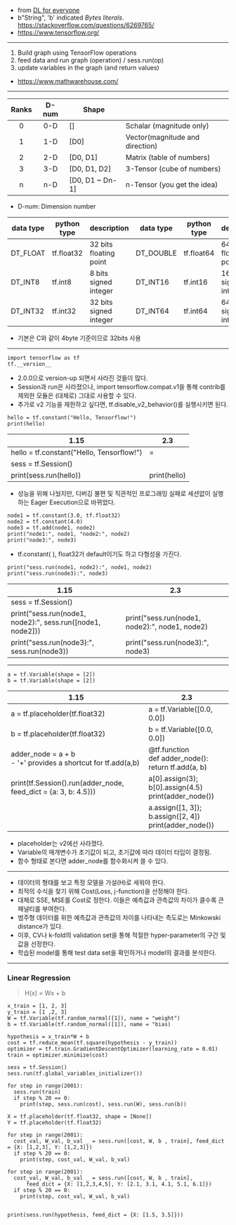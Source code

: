 - from [DL for everyone](https://github.com/Myul23/summary/DL%20for%20everyone.md)
- b"String", 'b' indicated _Bytes literals_. <https://stackoverflow.com/questions/6269765/>
- <https://www.tensorflow.org/>

---

1. Build graph using TensorFlow operations
2. feed data and run graph (operation) / sess.run(op)
3. update variables in the graph (and return values)

- <https://www.mathwarehouse.com/>

---

| Ranks | D-num | Shape           |                                 |
| :---: | :---: | --------------- | ------------------------------- |
|   0   |  0-D  | []              | Schalar (magnitude only)        |
|   1   |  1-D  | [D0]            | Vector(magnitude and direction) |
|   2   |  2-D  | [D0, D1]        | Matrix (table of numbers)       |
|   3   |  3-D  | [D0, D1, D2]    | 3-Tensor (cube of numbers)      |
|   n   |  n-D  | [D0, D1 ~ Dn-1] | n-Tensor (you get the idea)     |

- D-num: Dimension number

| data type | python type | description            | data type | python type | description            |
| --------- | ----------- | ---------------------- | --------- | ----------- | ---------------------- |
| DT_FLOAT  | tf.float32  | 32 bits floating point | DT_DOUBLE | tf.float64  | 64 bits floating point |
| DT_INT8   | tf.int8     | 8 bits signed integer  | DT_INT16  | tf.int16    | 16bits signed integer  |
| DT_INT32  | tf.int32    | 32 bits signed integer | DT_INT64  | tf.int64    | 64 bits signed integer |

- 기본은 C와 같이 4byte 기준이므로 32bits 사용

---

```
import tensorflow as tf
tf.__version__
```

- 2.0.0으로 version-up 되면서 사라진 것들이 많다.
- Session과 run은 사라졌으나, import tensorflow.compat.v1을 통해 contrib를 제외한 모듈은 (대체로) 그대로 사용할 수 있다.
- 추가로 v2 기능을 제한하고 싶다면, tf.disable_v2_behavior()를 실행시키면 된다.

```
hello = tf.constant("Hello, Tensorflow!")
print(hello)
```

| 1.15                                      | 2.3          |
| ----------------------------------------- | ------------ |
| hello = tf.constant("Hello, Tensorflow!") | =            |
| sess = tf.Session()                       |              |
| print(sess.run(hello))                    | print(hello) |

- 성능을 위해 나눴지만, 디버깅 불편 및 직관적인 프로그래밍 실패로 세션없이 실행하는 Eager Execution으로 바뀌었다.

```
node1 = tf.constant(3.0, tf.float32)
node2 = tf.constant(4.0)
node3 = tf.add(node1, node2)
print("node1:", node1, "node2:", node2)
print("node3:", node3)
```

- tf.constant( ), float32가 default이기도 하고 다형성을 가진다.

```
print("sess.run(node1, node2):", node1, node2)
print("sess.run(node3):", node3)
```

| 1.15                                                       | 2.3                                            |
| ---------------------------------------------------------- | ---------------------------------------------- |
| sess = tf.Session()                                        |
| print("sess.run(node1, node2):", sess.run([node1, node2])) | print("sess.run(node1, node2):", node1, node2) |
| print("sess.run(node3):", sess.run(node3))                 | print("sess.run(node3):", node3)               |

---

```
a = tf.Variable(shape = [2])
b = tf.Variable(shape = [2])
```

| 1.15                                                              | 2.3                                                         |
| ----------------------------------------------------------------- | ----------------------------------------------------------- |
| a = tf.placeholder(tf.float32)                                    | a = tf.Variable([0.0, 0.0])                                 |
| b = tf.placeholder(tf.float32)                                    | b = tf.Variable([0.0, 0.0])                                 |
| adder_node = a + b<br />- '+' provides a shortcut for tf.add(a,b) | @tf.function<br />def adder_node(): return tf.add(a, b)     |
| print(tf.Session().run(adder_node, feed_dict = {a: 3, b: 4.5}))   | a[0].assign(3); b[0].assign(4.5)<br />print(adder_node())   |
|                                                                   | a.assign([1, 3]); b.assign([2, 4])<br />print(adder_node()) |

- placeholder는 v2에선 사라졌다.
- Variable의 매개변수가 초기값이 되고, 초기값에 따라 데이터 타입이 결정됨.
- 함수 형태로 본다면 adder_node를 함수화시켜 쓸 수 있다.

---

- 데이터의 형태를 보고 특정 모델을 가설(H)로 세워야 한다.
- 최적의 수식을 찾기 위해 Cost(Loss, j-function)을 선정해야 한다.
- 대체로 SSE, MSE를 Cost로 정한다. 이들은 예측값과 관측값의 차이가 클수록 큰 패널티를 부여한다.
- 범주형 데이터를 위한 예측값과 관측값의 차이를 나타내는 측도로는 Minkowski distance가 있다.
- 이후, CV나 k-fold의 validation set을 통해 적절한 hyper-parameter의 구간 및 값을 선정한다.
- 학습된 model를 통해 test data set을 확인하거나 model의 결과를 분석한다.

---

### Linear Regression

> H(x) = Wx + b

```
x_train = [1, 2, 3]
y_train = [1 ,2, 3]
W = tf.Variable(tf.random_normal([1]), name = "weight")
b = tf.Variable(tf.random_normal([1]), name = "bias)

hypothesis = x_train*W + b
cost = tf.reduce_mean(tf.square(hypothesis - y_train))
optimizer = tf.train.GradientDescentOptimizer(learning_rate = 0.01)
train = optimizer.minimize(cost)

sess = tf.Session()
sess.run(tf.global_variables_initializer())

for step in range(2001):
  sess.run(train)
  if step % 20 == 0:
    print(step, sess.run(cost), sess.run(W), sess.run(b))
```

```
X = tf.placeholder(tf.float32, shape = [None])
Y = tf.placeholder(tf.float32)

for step in range(2001):
  cost_val, W_val, b_val _ = sess.run([cost, W, b , train], feed_dict = {X: [1,2,3], Y: [1,2,3]})
  if step % 20 == 0:
    print(step, cost_val, W_val, b_val)

for step in range(2001):
  cost_val, W_val, b_val _ = sess.run([cost, W, b , train],
      feed_dict = {X: [1,2,3,4,5], Y: [2.1, 3.1, 4.1, 5.1, 6.1]})
  if step % 20 == 0:
    print(step, cost_val, W_val, b_val)


print(sess.run(hypothesis, feed_dict = {X: [1.5, 3.5]}))
```
